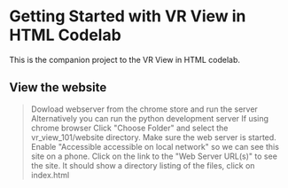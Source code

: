 Getting Started with VR View in HTML Codelab
============================================

This is the companion project to the VR View in HTML codelab.



View the website
-------
> Dowload webserver from the chrome store and run the server
  Alternatively you can run the python development server
  If using chrome browser Click "Choose Folder" and select the vr_view_101/website directory.
  Make sure the web server is started.
  Enable "Accessible accessible on local network" so we can see this site on a phone.
  Click on the link to the "Web Server URL(s)" to see the site. It should show a directory listing of the files, click on index.html





